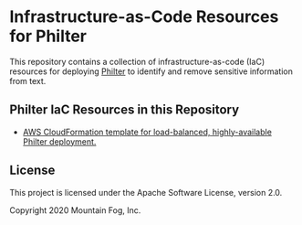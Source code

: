 # Infrastructure-as-Code Resources for Philter

This repository contains a collection of infrastructure-as-code (IaC) resources for deploying [Philter](https://www.mtnfog.com/products/philter/) to identify and remove sensitive information from text.

## Philter IaC Resources in this Repository

* [AWS CloudFormation template for load-balanced, highly-available Philter deployment.](https://github.com/mtnfog/philter-infrastructure-as-code/tree/master/aws)

## License

This project is licensed under the Apache Software License, version 2.0.

Copyright 2020 Mountain Fog, Inc.